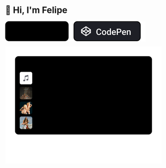 # :wave: Hi, I'm Felipe

[![Website](Website.svg)](https://felipe.keiler.nom.br/)[![CodePen](CodePen.svg)](https://codepen.io/fkeiler/)

[![fkeiler's Recent Listens](listens.svg)](https://listenbrainz.org/user/fkeiler/)
